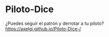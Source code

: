 # Piloto-Dice
¿Puedes seguir el patrón y derrotar a tu piloto?
https://axelgi.github.io/Piloto-Dice-/
